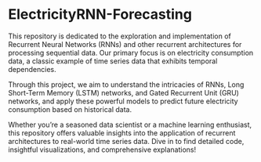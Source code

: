 # ElectricityRNN-Forecasting
This repository is dedicated to the exploration and implementation of Recurrent Neural Networks (RNNs) and other recurrent architectures for processing sequential data. Our primary focus is on electricity consumption data, a classic example of time series data that exhibits temporal dependencies.

Through this project, we aim to understand the intricacies of RNNs, Long Short-Term Memory (LSTM) networks, and Gated Recurrent Unit (GRU) networks, and apply these powerful models to predict future electricity consumption based on historical data.

Whether you’re a seasoned data scientist or a machine learning enthusiast, this repository offers valuable insights into the application of recurrent architectures to real-world time series data. Dive in to find detailed code, insightful visualizations, and comprehensive explanations!
